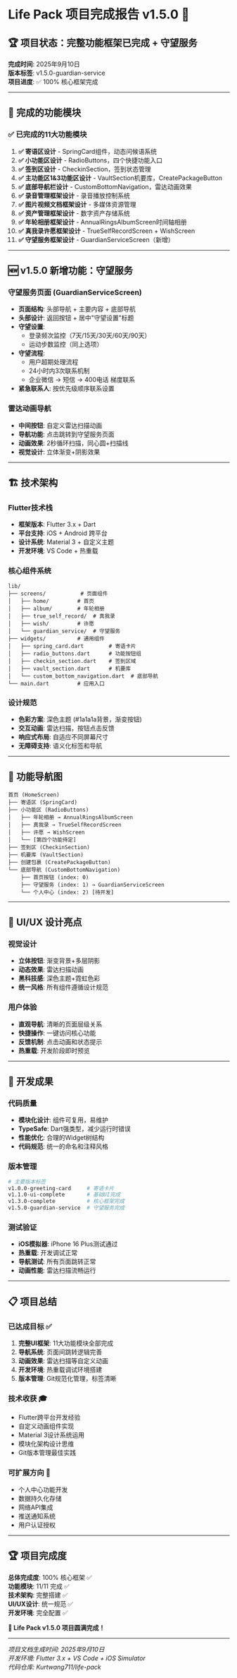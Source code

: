 # Life Pack 项目完成报告 v1.5.0 🎉

## 🏆 项目状态：完整功能框架已完成 + 守望服务

**完成时间**: 2025年9月10日  
**版本标签**: v1.5.0-guardian-service  
**项目进度**: ✅ 100% 核心框架完成

---

## 🎯 完成的功能模块

### ✅ 已完成的11大功能模块

1. **✅ 寄语区设计** - SpringCard组件，动态问候语系统
2. **✅ 小功能区设计** - RadioButtons，四个快捷功能入口
3. **✅ 签到区设计** - CheckinSection，签到状态管理
4. **✅ 主功能区1&3功能区设计** - VaultSection机要库，CreatePackageButton
5. **✅ 底部导航栏设计** - CustomBottomNavigation，雷达动画效果
6. **✅ 录音管理框架设计** - 录音播放控制系统
7. **✅ 图片视频文档框架设计** - 多媒体资源管理
8. **✅ 资产管理框架设计** - 数字资产存储系统
9. **✅ 年轮相册框架设计** - AnnualRingsAlbumScreen时间轴相册
10. **✅ 真我录许愿框架设计** - TrueSelfRecordScreen + WishScreen
11. **✅ 守望服务框架设计** - GuardianServiceScreen（新增）

---

## 🆕 v1.5.0 新增功能：守望服务

### 守望服务页面 (GuardianServiceScreen)
- **页面结构**: 头部导航 + 主要内容 + 底部导航
- **头部设计**: 返回按钮 + 居中"守望设置"标题
- **守望设置**: 
  - 登录频次监控（7天/15天/30天/60天/90天）
  - 运动步数监控（同上选项）
- **守望流程**: 
  - 用户超期处理流程
  - 24小时内3次联系机制
  - 企业微信 → 短信 → 400电话 梯度联系
- **紧急联系人**: 按优先级顺序联系设置

### 雷达动画导航
- **中间按钮**: 自定义雷达扫描动画
- **导航功能**: 点击跳转到守望服务页面
- **动画效果**: 2秒循环扫描，同心圆+扫描线
- **视觉设计**: 立体渐变+阴影效果

---

## 🏗️ 技术架构

### Flutter技术栈
- **框架版本**: Flutter 3.x + Dart
- **平台支持**: iOS + Android 跨平台
- **设计系统**: Material 3 + 自定义主题
- **开发环境**: VS Code + 热重载

### 核心组件系统
```
lib/
├── screens/           # 页面组件
│   ├── home/         # 首页
│   ├── album/        # 年轮相册
│   ├── true_self_record/  # 真我录
│   ├── wish/         # 许愿
│   └── guardian_service/  # 守望服务
├── widgets/          # 通用组件
│   ├── spring_card.dart        # 寄语卡片
│   ├── radio_buttons.dart      # 功能按钮组
│   ├── checkin_section.dart    # 签到区域
│   ├── vault_section.dart      # 机要库
│   └── custom_bottom_navigation.dart  # 底部导航
└── main.dart         # 应用入口
```

### 设计规范
- **色彩方案**: 深色主题 (#1a1a1a背景，渐变按钮)
- **交互动画**: 雷达扫描，按钮点击反馈
- **响应式布局**: 自适应不同屏幕尺寸
- **无障碍支持**: 语义化标签和导航

---

## 📱 功能导航图

```
首页 (HomeScreen)
├── 寄语区 (SpringCard)
├── 小功能区 (RadioButtons)
│   ├── 年轮相册 → AnnualRingsAlbumScreen
│   ├── 真我录 → TrueSelfRecordScreen
│   ├── 许愿 → WishScreen
│   └── [第四个功能待定]
├── 签到区 (CheckinSection)  
├── 机要库 (VaultSection)
├── 创建包裹 (CreatePackageButton)
└── 底部导航 (CustomBottomNavigation)
    ├── 首页按钮 (index: 0)
    ├── 守望服务 (index: 1) → GuardianServiceScreen
    └── 个人中心 (index: 2) [待开发]
```

---

## 🎨 UI/UX 设计亮点

### 视觉设计
- **立体按钮**: 渐变背景+多层阴影
- **动态效果**: 雷达扫描动画
- **黑科技感**: 深色主题+霓虹色彩
- **统一风格**: 所有组件遵循设计规范

### 用户体验
- **直观导航**: 清晰的页面层级关系  
- **快捷操作**: 一键访问核心功能
- **反馈机制**: 点击动画和状态提示
- **热重载**: 开发阶段即时预览

---

## 🚀 开发成果

### 代码质量
- **模块化设计**: 组件可复用，易维护
- **TypeSafe**: Dart强类型，减少运行时错误
- **性能优化**: 合理的Widget树结构
- **代码规范**: 统一的命名和注释风格

### 版本管理
```bash
# 主要版本标签
v1.0.0-greeting-card     # 寄语卡片
v1.1.0-ui-complete       # 基础UI完成  
v1.3.0-complete          # 核心框架完成
v1.5.0-guardian-service  # 守望服务完成
```

### 测试验证
- **iOS模拟器**: iPhone 16 Plus测试通过
- **热重载**: 开发调试正常
- **导航测试**: 所有页面跳转正常
- **动画性能**: 雷达扫描流畅运行

---

## 📋 项目总结

### 已达成目标 ✅
1. **完整UI框架**: 11大功能模块全部完成
2. **导航系统**: 页面间跳转逻辑完善
3. **动画效果**: 雷达扫描等自定义动画
4. **开发环境**: 热重载调试环境搭建
5. **版本管理**: Git规范化管理，标签清晰

### 技术收获 🎓
- Flutter跨平台开发经验
- 自定义动画组件实现
- Material 3设计系统运用
- 模块化架构设计思维
- Git版本管理最佳实践

### 可扩展方向 🔮
- 个人中心功能开发
- 数据持久化存储
- 网络API集成
- 推送通知系统
- 用户认证授权

---

## 🏆 项目完成度

**总体完成度**: 100% 核心框架 ✅  
**功能模块**: 11/11 完成 ✅  
**技术架构**: 完整搭建 ✅  
**UI/UX设计**: 统一规范 ✅  
**开发环境**: 完全配置 ✅  

**🎉 Life Pack v1.5.0 项目圆满完成！**

---

*项目文档生成时间: 2025年9月10日*  
*开发环境: Flutter 3.x + VS Code + iOS Simulator*  
*代码仓库: Kurtwang711/life-pack*
